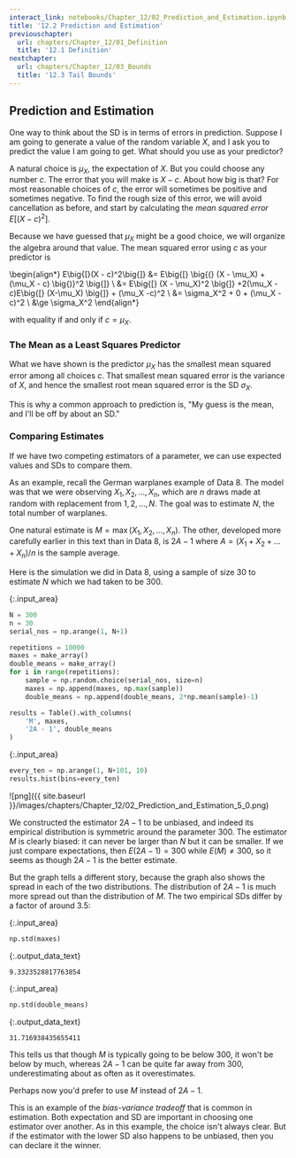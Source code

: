 ```yaml
---
interact_link: notebooks/Chapter_12/02_Prediction_and_Estimation.ipynb
title: '12.2 Prediction and Estimation'
previouschapter:
  url: chapters/Chapter_12/01_Definition
  title: '12.1 Definition'
nextchapter:
  url: chapters/Chapter_12/03_Bounds
  title: '12.3 Tail Bounds'
---
```


## Prediction and Estimation ##

One way to think about the SD is in terms of errors in prediction. Suppose I am going to generate a value of the random variable $X$, and I ask you to predict the value I am going to get. What should you use as your predictor?

A natural choice is $\mu_X$, the expectation of $X$. But you could choose any number $c$. The error that you will make is $X - c$. About how big is that? For most reasonable choices of $c$, the error will sometimes be positive and sometimes negative. To find the rough size of this error, we will avoid cancellation as before, and start by calculating the *mean squared error* $E[(X-c)^2]$.

Because we have guessed that $\mu_X$ might be a good choice, we will organize the algebra around that value. The mean squared error using $c$ as your predictor is

\begin{align*}
E\big{[}(X - c)^2\big{]} &= E\big{[} \big{(} (X - \mu_X) + (\mu_X - c) \big{)}^2 \big{]} \\
&= E\big{[} (X - \mu_X)^2 \big{]} +2(\mu_X - c)E\big{[} (X-\mu_X) \big{]} + (\mu_X -c)^2 \\
&= \sigma_X^2 + 0 + (\mu_X -c)^2 \\
&\ge \sigma_X^2
\end{align*}

with equality if and only if $c = \mu_X$.

### The Mean as a Least Squares Predictor ###
What we have shown is the predictor $\mu_X$ has the smallest mean squared error among all choices $c$. That smallest mean squared error is the variance of $X$, and hence the smallest root mean squared error is the SD $\sigma_X$.

This is why a common approach to prediction is, "My guess is the mean, and I'll be off by about an SD." 

### Comparing Estimates ###
If we have two competing estimators of a parameter, we can use expected values and SDs to compare them. 

As an example, recall the German warplanes example of Data 8. The model was that we were observing $X_1, X_2, \ldots , X_n$, which are $n$ draws made at random with replacement from $1, 2, \ldots , N$. The goal was to estimate $N$, the total number of warplanes.

One natural estimate is $M = \max(X_1, X_2, \ldots , X_n)$. The other, developed more carefully earlier in this text than in Data 8, is $2A - 1$
where $A = (X_1 + X_2 + \ldots + X_n)/n$ is the sample average.

Here is the simulation we did in Data 8, using a sample of size 30 to estimate $N$ which we had taken to be 300.


{:.input_area}
```python
N = 300
n = 30
serial_nos = np.arange(1, N+1)

repetitions = 10000
maxes = make_array()
double_means = make_array()
for i in range(repetitions):
    sample = np.random.choice(serial_nos, size=n)
    maxes = np.append(maxes, np.max(sample))
    double_means = np.append(double_means, 2*np.mean(sample)-1)

results = Table().with_columns(
    'M', maxes,
    '2A - 1', double_means
)
```


{:.input_area}
```python
every_ten = np.arange(1, N+101, 10)
results.hist(bins=every_ten)
```


![png]({{ site.baseurl }}/images/chapters/Chapter_12/02_Prediction_and_Estimation_5_0.png)


We constructed the estimator $2A - 1$ to be unbiased, and indeed its empirical distribution is symmetric around the parameter 300. The estimator $M$ is clearly biased: it can never be larger than $N$ but it can be smaller. If we just compare expectations, then $E(2A-1) = 300$ while $E(M) \ne 300$, so it seems as though $2A-1$ is the better estimate.

But the graph tells a different story, because the graph also shows the spread in each of the two distributions. The distribution of $2A-1$ is much more spread out than the distribution of $M$. The two empirical SDs differ by a factor of around 3.5:


{:.input_area}
```python
np.std(maxes)
```




{:.output_data_text}
```
9.3323528817763854
```




{:.input_area}
```python
np.std(double_means)
```




{:.output_data_text}
```
31.716938435655411
```



This tells us that though $M$ is typically going to be below 300, it won't be below by much, whereas $2A-1$ can be quite far away from 300, underestimating about as often as it overestimates.

Perhaps now you'd prefer to use $M$ instead of $2A-1$.

This is an example of the *bias-variance tradeoff* that is common in estimation. Both expectation and SD are important in choosing one estimator over another. As in this example, the choice isn't always clear. But if the estimator with the lower SD also happens to be unbiased, then you can declare it the winner.
